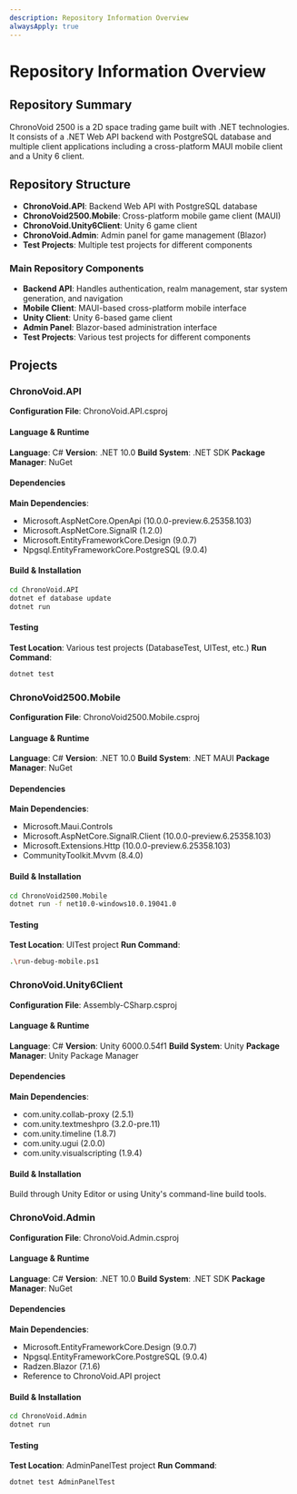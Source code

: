 ```yaml
---
description: Repository Information Overview
alwaysApply: true
---
```


# Repository Information Overview

## Repository Summary
ChronoVoid 2500 is a 2D space trading game built with .NET technologies. It consists of a .NET Web API backend with PostgreSQL database and multiple client applications including a cross-platform MAUI mobile client and a Unity 6 client.

## Repository Structure
- **ChronoVoid.API**: Backend Web API with PostgreSQL database
- **ChronoVoid2500.Mobile**: Cross-platform mobile game client (MAUI)
- **ChronoVoid.Unity6Client**: Unity 6 game client
- **ChronoVoid.Admin**: Admin panel for game management (Blazor)
- **Test Projects**: Multiple test projects for different components

### Main Repository Components
- **Backend API**: Handles authentication, realm management, star system generation, and navigation
- **Mobile Client**: MAUI-based cross-platform mobile interface
- **Unity Client**: Unity 6-based game client
- **Admin Panel**: Blazor-based administration interface
- **Test Projects**: Various test projects for different components

## Projects

### ChronoVoid.API
**Configuration File**: ChronoVoid.API.csproj

#### Language & Runtime
**Language**: C#
**Version**: .NET 10.0
**Build System**: .NET SDK
**Package Manager**: NuGet

#### Dependencies
**Main Dependencies**:
- Microsoft.AspNetCore.OpenApi (10.0.0-preview.6.25358.103)
- Microsoft.AspNetCore.SignalR (1.2.0)
- Microsoft.EntityFrameworkCore.Design (9.0.7)
- Npgsql.EntityFrameworkCore.PostgreSQL (9.0.4)

#### Build & Installation
```bash
cd ChronoVoid.API
dotnet ef database update
dotnet run
```

#### Testing
**Test Location**: Various test projects (DatabaseTest, UITest, etc.)
**Run Command**:
```bash
dotnet test
```

### ChronoVoid2500.Mobile
**Configuration File**: ChronoVoid2500.Mobile.csproj

#### Language & Runtime
**Language**: C#
**Version**: .NET 10.0
**Build System**: .NET MAUI
**Package Manager**: NuGet

#### Dependencies
**Main Dependencies**:
- Microsoft.Maui.Controls
- Microsoft.AspNetCore.SignalR.Client (10.0.0-preview.6.25358.103)
- Microsoft.Extensions.Http (10.0.0-preview.6.25358.103)
- CommunityToolkit.Mvvm (8.4.0)

#### Build & Installation
```bash
cd ChronoVoid2500.Mobile
dotnet run -f net10.0-windows10.0.19041.0
```

#### Testing
**Test Location**: UITest project
**Run Command**:
```bash
.\run-debug-mobile.ps1
```

### ChronoVoid.Unity6Client
**Configuration File**: Assembly-CSharp.csproj

#### Language & Runtime
**Language**: C#
**Version**: Unity 6000.0.54f1
**Build System**: Unity
**Package Manager**: Unity Package Manager

#### Dependencies
**Main Dependencies**:
- com.unity.collab-proxy (2.5.1)
- com.unity.textmeshpro (3.2.0-pre.11)
- com.unity.timeline (1.8.7)
- com.unity.ugui (2.0.0)
- com.unity.visualscripting (1.9.4)

#### Build & Installation
Build through Unity Editor or using Unity's command-line build tools.

### ChronoVoid.Admin
**Configuration File**: ChronoVoid.Admin.csproj

#### Language & Runtime
**Language**: C#
**Version**: .NET 10.0
**Build System**: .NET SDK
**Package Manager**: NuGet

#### Dependencies
**Main Dependencies**:
- Microsoft.EntityFrameworkCore.Design (9.0.7)
- Npgsql.EntityFrameworkCore.PostgreSQL (9.0.4)
- Radzen.Blazor (7.1.6)
- Reference to ChronoVoid.API project

#### Build & Installation
```bash
cd ChronoVoid.Admin
dotnet run
```

#### Testing
**Test Location**: AdminPanelTest project
**Run Command**:
```bash
dotnet test AdminPanelTest
```